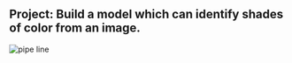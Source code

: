 ## Project: Build a model which can identify shades of color from an image.
![pipe line](https://user-images.githubusercontent.com/50037927/137376730-23309e6b-1736-4c89-9549-fe7477c13363.png)
